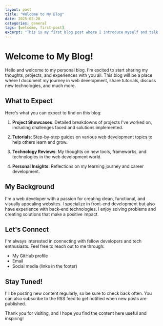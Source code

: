 ```yaml
---
layout: post
title: "Welcome to My Blog"
date: 2025-03-20
categories: general
tags: [welcome, first-post]
excerpt: "This is my first blog post where I introduce myself and talk about what I'll be sharing on this blog."
---
```


# Welcome to My Blog!

Hello and welcome to my personal blog. I'm excited to start sharing my thoughts, projects, and experiences with you all. This blog will be a place where I document my journey in web development, share tutorials, discuss new technologies, and much more.

## What to Expect

Here's what you can expect to find on this blog:

1. **Project Showcases**: Detailed breakdowns of projects I've worked on, including challenges faced and solutions implemented.

2. **Tutorials**: Step-by-step guides on various web development topics to help others learn and grow.

3. **Technology Reviews**: My thoughts on new tools, frameworks, and technologies in the web development world.

4. **Personal Insights**: Reflections on my learning journey and career development.

## My Background

I'm a web developer with a passion for creating clean, functional, and visually appealing websites. I specialize in front-end development but also have experience with back-end technologies. I enjoy solving problems and creating solutions that make a positive impact.

## Let's Connect

I'm always interested in connecting with fellow developers and tech enthusiasts. Feel free to reach out to me through:

- My GitHub profile
- Email
- Social media (links in the footer)

## Stay Tuned!

I'll be posting new content regularly, so be sure to check back often. You can also subscribe to the RSS feed to get notified when new posts are published.

Thank you for visiting, and I hope you find the content here useful and inspiring!
